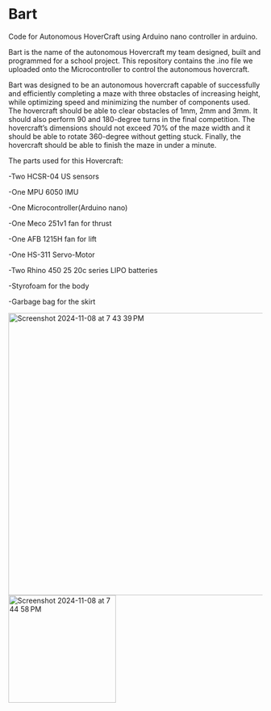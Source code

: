 # Bart
Code for Autonomous HoverCraft using Arduino nano controller in arduino.

Bart is the name of the autonomous Hovercraft my team designed, built and programmed for a school project.
This repository contains the .ino file we uploaded onto the Microcontroller to control the autonomous hovercraft.




Bart was designed to be an autonomous hovercraft capable of successfully and efficiently completing a maze with three obstacles of increasing height, while optimizing speed and
minimizing the number of components used. The hovercraft should be able to clear obstacles of 1mm, 2mm and 3mm. It should also perform 90 and 180-degree turns in the final
competition. The hovercraft’s dimensions should not exceed 70% of the maze width and it should be able to rotate 360-degree without getting stuck. Finally, the hovercraft should be
able to finish the maze in under a minute.

The parts used for this Hovercraft:
  
  -Two HCSR-04 US sensors

  -One MPU 6050 IMU

  -One Microcontroller(Arduino nano)

  -One Meco 251v1 fan for thrust

  -One AFB 1215H fan for lift

  -One HS-311 Servo-Motor

  -Two Rhino 450 25 20c series LIPO batteries

  -Styrofoam for the body

  -Garbage bag for the skirt

<img width="559" alt="Screenshot 2024-11-08 at 7 43 39 PM" src="https://github.com/user-attachments/assets/c6e60d74-6071-465d-922f-45f6ee29a1dc">

  
<img width="213" alt="Screenshot 2024-11-08 at 7 44 58 PM" src="https://github.com/user-attachments/assets/308187eb-2e7e-494a-babc-90eadd511314">




  
